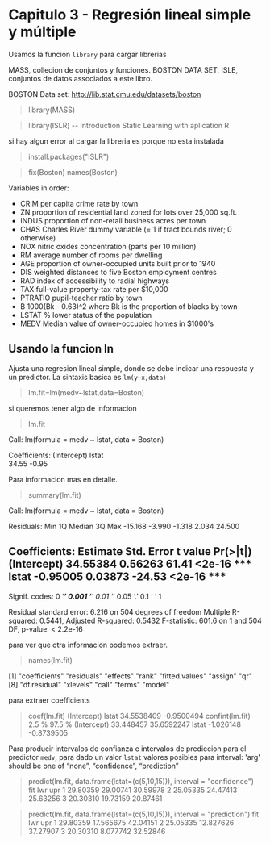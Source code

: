 # Capitulo 3 -  Regresión lineal simple y múltiple


Usamos la funcion `library` para cargar librerias

MASS,  collecion de conjuntos y funciones. BOSTON DATA SET. 
ISLE, conjuntos de datos associados a este libro.

BOSTON Data set: http://lib.stat.cmu.edu/datasets/boston

> library(MASS)

> library(ISLR)    -- Introduction Static Learning with aplication R

si hay algun error al cargar la libreria es porque no esta instalada

> install.packages("ISLR")

> fix(Boston)
> names(Boston)

Variables in order:
* CRIM     per capita crime rate by town
* ZN       proportion of residential land zoned for lots over 25,000 sq.ft.
* INDUS    proportion of non-retail business acres per town
* CHAS     Charles River dummy variable (= 1 if tract bounds river; 0 otherwise)
* NOX      nitric oxides concentration (parts per 10 million)
* RM       average number of rooms per dwelling
* AGE      proportion of owner-occupied units built prior to 1940
* DIS      weighted distances to five Boston employment centres
* RAD      index of accessibility to radial highways
* TAX      full-value property-tax rate per $10,000
* PTRATIO  pupil-teacher ratio by town
* B        1000(Bk - 0.63)^2 where Bk is the proportion of blacks by town
* LSTAT    % lower status of the population
* MEDV     Median value of owner-occupied homes in $1000's
 

## Usando la funcion ln

Ajusta una regresion lineal simple, donde se debe indicar una respuesta y un predictor. La sintaxis basica es `lm(y~x,data)`

> lm.fit=lm(medv~lstat,data=Boston)

si queremos tener algo de informacion

> lm.fit

Call:
lm(formula = medv ~ lstat, data = Boston)

Coefficients:
(Intercept)        lstat  
      34.55        -0.95
      
Para informacion mas en detalle.


> summary(lm.fit)

Call:
lm(formula = medv ~ lstat, data = Boston)

Residuals:
    Min      1Q  Median      3Q     Max 
-15.168  -3.990  -1.318   2.034  24.500 

Coefficients:
            Estimate Std. Error t value Pr(>|t|)    
(Intercept) 34.55384    0.56263   61.41   <2e-16 ***
lstat       -0.95005    0.03873  -24.53   <2e-16 ***
---
Signif. codes:  0 ‘***’ 0.001 ‘**’ 0.01 ‘*’ 0.05 ‘.’ 0.1 ‘ ’ 1

Residual standard error: 6.216 on 504 degrees of freedom
Multiple R-squared:  0.5441,	Adjusted R-squared:  0.5432 
F-statistic: 601.6 on 1 and 504 DF,  p-value: < 2.2e-16

para ver que otra informacion podemos extraer.
> names(lm.fit)

[1] "coefficients"  "residuals"     "effects"       "rank"          "fitted.values" "assign"        "qr"           
[8] "df.residual"   "xlevels"       "call"          "terms"         "model"  


para extraer coefficients

> coef(lm.fit)
(Intercept)       lstat 
 34.5538409  -0.9500494 
> confint(lm.fit)
                2.5 %     97.5 %
(Intercept) 33.448457 35.6592247
lstat       -1.026148 -0.8739505

Para producir intervalos de confianza e intervalos de prediccion para el predictor `medv`, para dado un valor `lstat`
valores posibles para interval: 'arg' should be one of “none”, “confidence”, “prediction”

> predict(lm.fit, data.frame(lstat=(c(5,10,15))), interval = "confidence")
       fit      lwr      upr
1 29.80359 29.00741 30.59978
2 25.05335 24.47413 25.63256
3 20.30310 19.73159 20.87461

> predict(lm.fit, data.frame(lstat=(c(5,10,15))), interval = "prediction")
       fit       lwr      upr
1 29.80359 17.565675 42.04151
2 25.05335 12.827626 37.27907
3 20.30310  8.077742 32.52846








  